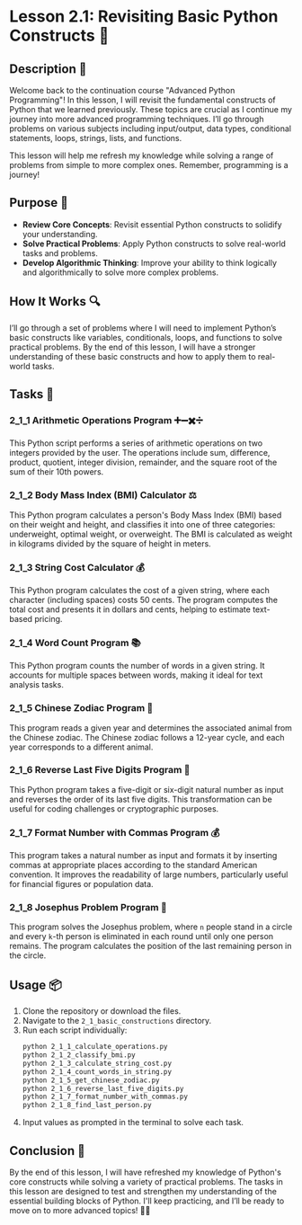 # Lesson 2.1: Revisiting Basic Python Constructs 🔄

## Description 📝

Welcome back to the continuation course "Advanced Python Programming"!
In this lesson, I will revisit the fundamental constructs of Python that we learned previously.
These topics are crucial as I continue my journey into more advanced programming techniques.
I’ll go through problems on various subjects including input/output, data types, conditional statements, loops, strings, lists, and functions.

This lesson will help me refresh my knowledge while solving a range of problems from simple to more complex ones.
Remember, programming is a journey!

## Purpose 🎯

-   **Review Core Concepts**: Revisit essential Python constructs to solidify your understanding.
-   **Solve Practical Problems**: Apply Python constructs to solve real-world tasks and problems.
-   **Develop Algorithmic Thinking**: Improve your ability to think logically and algorithmically to solve more complex problems.

## How It Works 🔍

I’ll go through a set of problems where I will need to implement Python’s basic constructs like variables, conditionals, loops, and functions to solve practical problems.
By the end of this lesson, I will have a stronger understanding of these basic constructs and how to apply them to real-world tasks.

## Tasks 📜

### 2_1_1 Arithmetic Operations Program ➕➖✖️➗

This Python script performs a series of arithmetic operations on two integers provided by the user.
The operations include sum, difference, product, quotient, integer division, remainder, and the square root of the sum of their 10th powers.

### 2_1_2 Body Mass Index (BMI) Calculator ⚖️

This Python program calculates a person's Body Mass Index (BMI) based on their weight and height, and classifies it into one of three categories: underweight, optimal weight, or overweight.
The BMI is calculated as weight in kilograms divided by the square of height in meters.

### 2_1_3 String Cost Calculator 💰

This Python program calculates the cost of a given string, where each character (including spaces) costs 50 cents.
The program computes the total cost and presents it in dollars and cents, helping to estimate text-based pricing.

### 2_1_4 Word Count Program 📚

This Python program counts the number of words in a given string.
It accounts for multiple spaces between words, making it ideal for text analysis tasks.

### 2_1_5 Chinese Zodiac Program 🐉

This program reads a given year and determines the associated animal from the Chinese zodiac.
The Chinese zodiac follows a 12-year cycle, and each year corresponds to a different animal.

### 2_1_6 Reverse Last Five Digits Program 🔄

This Python program takes a five-digit or six-digit natural number as input and reverses the order of its last five digits.
This transformation can be useful for coding challenges or cryptographic purposes.

### 2_1_7 Format Number with Commas Program 💰

This program takes a natural number as input and formats it by inserting commas at appropriate places according to the standard American convention. It improves the readability of large numbers, particularly useful for financial figures or population data.

### 2_1_8 Josephus Problem Program 🔄

This program solves the Josephus problem, where `n` people stand in a circle and every `k`-th person is eliminated in each round until only one person remains.
The program calculates the position of the last remaining person in the circle.

## Usage 📦

1. Clone the repository or download the files.
2. Navigate to the `2_1_basic_constructions` directory.
3. Run each script individually:
    ```bash
    python 2_1_1_calculate_operations.py
    python 2_1_2_classify_bmi.py
    python 2_1_3_calculate_string_cost.py
    python 2_1_4_count_words_in_string.py
    python 2_1_5_get_chinese_zodiac.py
    python 2_1_6_reverse_last_five_digits.py
    python 2_1_7_format_number_with_commas.py
    python 2_1_8_find_last_person.py
    ```
4. Input values as prompted in the terminal to solve each task.

## Conclusion 🚀

By the end of this lesson, I will have refreshed my knowledge of Python's core constructs while solving a variety of practical problems.
The tasks in this lesson are designed to test and strengthen my understanding of the essential building blocks of Python.
I'll keep practicing, and I’ll be ready to move on to more advanced topics! 🚀✨
